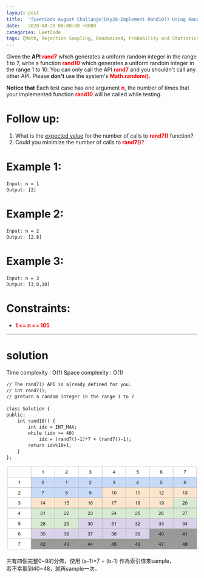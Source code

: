 ```yaml
---
layout: post
title:  "[LeetCode August Challange]Day28-Implement Rand10() Using Rand7()"
date:   2020-08-28 00:00:00 +0800
categories: LeetCode
tags: [Math, Rejection Sampling, Randomized, Probability and Statistics, C++]
---
```

Given the **API** **<font color="red">rand7</font>** which generates a uniform random integer in the range 1 to 7, write a function **<font color="red">rand10</font>** which generates a uniform random integer in the range 1 to 10. You can only call the API **<font color="red">rand7</font>** and you shouldn't call any other API. Please **don't** use the system's **<font color="red">Math.random()</font>**.  

**Notice that** Each test case has one argument **<font color="red">n</font>**, the number of times that your implemented function **<font color="red">rand10</font>** will be called while testing. 

# Follow up:  
1. What is the [expected value](https://en.wikipedia.org/wiki/Expected_value) for the number of calls to **<font color="red">rand7()</font>** function?
2. Could you minimize the number of calls to **<font color="red">rand7()</font>**?

# Example 1:  
	Input: n = 1
	Output: [2]

# Example 2:  
	Input: n = 2
	Output: [2,8]

# Example 3:  
	Input: n = 3
	Output: [3,8,10]

# Constraints:  
- **<font color="red">1 <= n <= 105</font>**

______________________  

# solution

Time complexity : O(1)
Space complexity : O(1)

	// The rand7() API is already defined for you.
	// int rand7();
	// @return a random integer in the range 1 to 7

	class Solution {
	public:
	    int rand10() {
	        int idx = INT_MAX;
	        while (idx >= 40)
	            idx = (rand7()-1)*7 + (rand7()-1);
	        return idx%10+1;
	    }
	};

![](https://github.com/nshawn4675/nshawn4675.github.io/blob/master/_pic/rand7.png?raw=true)  

共有四個完整0~9的分佈，使用 (a-1)\*7 + (b-1) 作為索引值來sample，  
若不幸取到40~48，就再sample一次。